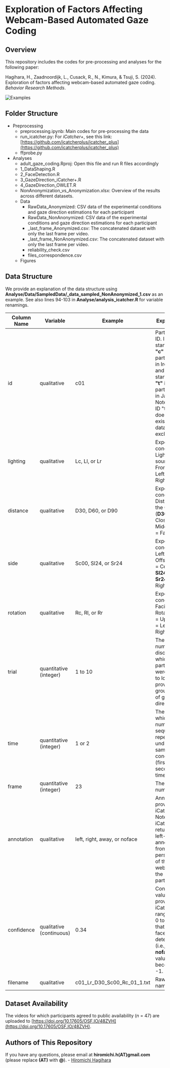 Exploration of Factors Affecting Webcam-Based Automated Gaze Coding 
====

## Overview
This repository includes the codes for pre-processing and analyses for the following paper:

Hagihara, H., Zaadnoordijk, L., Cusack, R., N., Kimura, & Tsuji, S. (2024). Exploration of factors affecting webcam-based automated gaze coding. _Behavior Research Methods_. 


![Examples](https://github.com/hagi-hara/adult-gaze-coding/assets/40618747/52eeb4e3-2f89-436b-8b27-4ef02f5bee6d)


## Folder Structure
- Preprocessing
  - preprocessing.ipynb: Main codes for pre-processing the data
  - run_icatcher.py: For *iCatcher+*, see this link: [https://github.com/icatcherplus/icatcher_plus](https://github.com/icatcherplus/icatcher_plus)
  - ffprobe.py
- Analyses
  - adult_gaze_coding.Rproj: Open this file and run R files accordingly
  - 1_DataShaping.R
  - 2_FaceDetection.R
  - 3_GazeDirection_iCatcher+.R
  - 4_GazeDirection_OWLET.R
  - NonAnonymization_vs_Anonymization.xlsx: Overview of the results across different datasets.
  - Data
    - RawData_Anonymized: CSV data of the experimental conditions and gaze direction estimations for each participant
    - RawData_NonAnonymized: CSV data of the experimental conditions and gaze direction estimations for each participant
    - _last_frame_Anonymized.csv: The concatenated dataset with only the last frame per video.
    - _last_frame_NonAnonymized.csv: The concatenated dataset with only the last frame per video.
    - reliability_check.csv
    - files_correspondence.csv
  - Figures


## Data Structure
We provide an explanation of the data structure using **Analyse/Data/SampledData/_data_sampled_NonAnonymized_1.csv** as an example. See also lines 94-103 in **Analyse/analysis_icatcher.R** for variable renamings.

| Column Name     | Variable              | Example             | Explanation                                             |
| ----            | ----                  |----                 |   ----                                                  |
| id              |qualitative            |c01                  | Participant ID. IDs starting with **"c"** indicate participants in Ireland and those starting with **"t"** indicate participants in Japan. Note that the ID "t13" does not exist due to data exclusion. | 
|lighting         |qualitative            | Lc, Ll, or Lr       | Experimental condition of Lighting source (**Lc** = Front, **Ll** = Left, **Lr** = Right). |
|distance         |qualitative            | D30, D60, or D90    | Experimental condition of Distance to the Camera (**D30** = Close, **D60** = Middle, **D90** = Far). |
|side             |qualitative            | Sc00, Sl24, or Sr24 | Experimental condition of Left-Right Offset (**Sc00** = Center, **Sl24** = Left, **Sr24** = Right). |
|rotation         |qualitative            | Rc, Rl, or Rr       | Experimental condition of Facial Rotation (**Rc** = Upright, **Rl** = Left, **Rr** = Right). |
|trial            |quantitative (integer) | 1 to 10             | The numbered disc at which the participants were asked to look. This provides the ground truth of gaze direction. |
|time             |quantitative (integer) | 1 or 2              | The order in which the number sequence is repeated under the same condition (first or second time). |
|frame            |quantitative (integer) | 23                  | The frame number. |
|annotation       |qualitative            | left, right, away, or noface | Annotations provided by iCatcher+. Note that iCatcher+ returns the left-right annotations from the perspective of the webcam, not the participant. |
|confidence       |qualitative (continuous) | 0.34 | Confidence values provided by iCatcher+, ranging from 0 to 1. Note that when no face was detected (i.e., **noface**), this value becomes -1. |
|filename         |qualitative            | c01_Lr_D30_Sc00_Rc_01_1.txt | Raw file names. |


## Dataset Availability
The videos for which participants agreed to public availability (*n* = 47) are uploaded to [https://doi.org/10.17605/OSF.IO/48ZVH](https://doi.org/10.17605/OSF.IO/48ZVH).


## Authors of This Repository
If you have any questions, please email at **hiromichi.h(AT)gmail.com** (please replace **(AT)** with **@**).	- [Hiromichi Hagihara](https://github.com/hagi-hara) 
